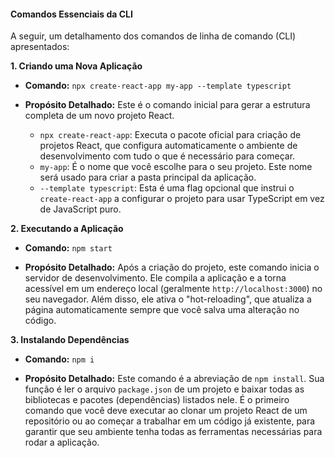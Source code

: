 #### **Comandos Essenciais da CLI**

A seguir, um detalhamento dos comandos de linha de comando (CLI) apresentados:

**1. Criando uma Nova Aplicação**

- **Comando:** `npx create-react-app my-app --template typescript`
    
- **Propósito Detalhado:** Este é o comando inicial para gerar a estrutura completa de um novo projeto React.
    - `npx create-react-app`: Executa o pacote oficial para criação de projetos React, que configura automaticamente o ambiente de desenvolvimento com tudo o que é necessário para começar.
    - `my-app`: É o nome que você escolhe para o seu projeto. Este nome será usado para criar a pasta principal da aplicação.
    - `--template typescript`: Esta é uma flag opcional que instrui o `create-react-app` a configurar o projeto para usar TypeScript em vez de JavaScript puro.

**2. Executando a Aplicação**

- **Comando:** `npm start`
    
- **Propósito Detalhado:** Após a criação do projeto, este comando inicia o servidor de desenvolvimento. Ele compila a aplicação e a torna acessível em um endereço local (geralmente `http://localhost:3000`) no seu navegador. Além disso, ele ativa o "hot-reloading", que atualiza a página automaticamente sempre que você salva uma alteração no código.

**3. Instalando Dependências**

- **Comando:** `npm i`
    
- **Propósito Detalhado:** Este comando é a abreviação de `npm install`. Sua função é ler o arquivo `package.json` de um projeto e baixar todas as bibliotecas e pacotes (dependências) listados nele. É o primeiro comando que você deve executar ao clonar um projeto React de um repositório ou ao começar a trabalhar em um código já existente, para garantir que seu ambiente tenha todas as ferramentas necessárias para rodar a aplicação.